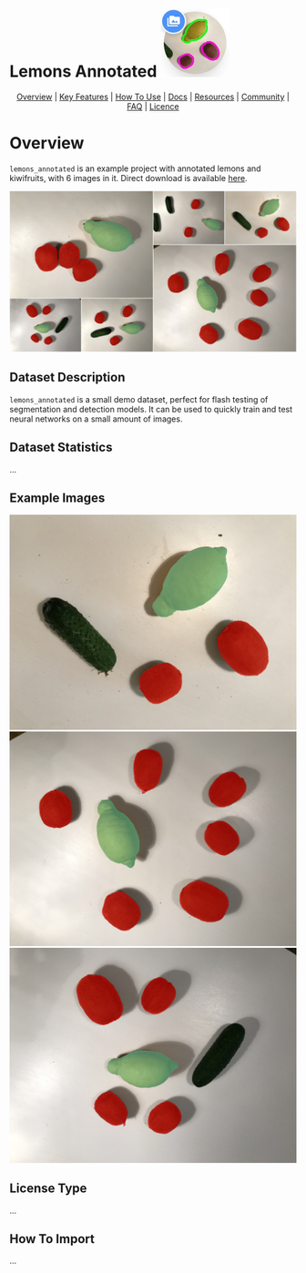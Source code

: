 # Lemons Annotated  ![](./img/icon.jpg) 


<p align="center">
  <a href="#overview">Overview</a> |
  <a href="#key-features">Key Features</a> |
  <a href="#how-to-use">How To Use</a> |
  <a href="#docs">Docs</a> |
  <a href="#resources">Resources</a> |
  <a href="#community">Community</a> |
  <a href="#faq">FAQ</a> |
  <a href="#licence">Licence</a>
</p>

# Overview 

 `lemons_annotated` is an example project with annotated lemons and kiwifruits, with 6 images in it. Direct download is available 
[here](x).

![](./img/IMG_0748_pr.jpg)

## Dataset Description 
`lemons_annotated` is a small demo dataset, perfect for flash testing of segmentation and detection models. It can be used to quickly train and test neural networks on a small amount of images.

## Dataset Statistics
...

## Example Images

![](./img/IMG_0748.png) ![](./img/IMG_2084.png) ![](./img/IMG_4451.png) 

## License Type
...

## How To Import
...
